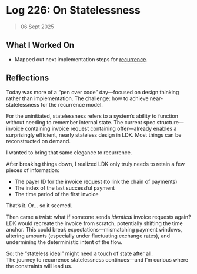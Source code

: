 # Log 226: On Statelessness

> 06 Sept 2025

## What I Worked On

- Mapped out next implementation steps for [recurrence].

## Reflections

Today was more of a “pen over code” day—focused on design thinking rather than
implementation. The challenge: how to achieve near-statelessness for the
recurrence model.

For the uninitiated, statelessness refers to a system’s ability to function
without needing to remember internal state. The current spec structure—invoice
containing invoice request containing offer—already enables a surprisingly
efficient, nearly stateless design in LDK. Most things can be reconstructed on
demand.

I wanted to bring that same elegance to recurrence.

After breaking things down, I realized LDK only truly needs to retain a few
pieces of information:

- The payer ID for the invoice request (to link the chain of payments)
- The index of the last successful payment
- The time period of the first invoice

That’s it. Or... so it seemed.

Then came a twist: what if someone sends _identical_ invoice requests again? LDK
would recreate the invoice from scratch, potentially shifting the time anchor.
This could break expectations—mismatching payment windows, altering amounts
(especially under fluctuating exchange rates), and undermining the deterministic
intent of the flow.

So: the “stateless ideal” might need a touch of state after all.  
The journey to recurrence statelessness continues—and I’m curious where the
constraints will lead us.

[recurrence]: https://github.com/shaavan/rust-lightning/commits/recurrence-03

